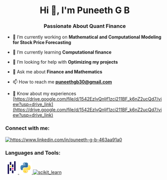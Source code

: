 <h1 align="center">Hi 👋, I'm Puneeth G B</h1>
<h3 align="center">Passionate About Quant Finance</h3>

- 🔭 I’m currently working on **Mathematical and Computational Modeling for Stock Price Forecasting**

- 🌱 I’m currently learning **Computational finance**

- 🤝 I’m looking for help with **Optimizing my projects**

- 💬 Ask me about **Finance and Mathematics**

- 📫 How to reach me **puneethgb30@gmail.com**

- 📄 Know about my experiences [https://drive.google.com/file/d/1542EzIvQnljf1zci211BF_k6nZ2ucQd7/view?usp=drive_link](https://drive.google.com/file/d/1542EzIvQnljf1zci211BF_k6nZ2ucQd7/view?usp=drive_link)

<h3 align="left">Connect with me:</h3>
<p align="left">
<a href="https://linkedin.com/in/https://www.linkedin.com/in/puneeth-g-b-463aa91a0" target="blank"><img align="center" src="https://raw.githubusercontent.com/rahuldkjain/github-profile-readme-generator/master/src/images/icons/Social/linked-in-alt.svg" alt="https://www.linkedin.com/in/puneeth-g-b-463aa91a0" height="30" width="40" /></a>
</p>

<h3 align="left">Languages and Tools:</h3>
<p align="left"> <a href="https://pandas.pydata.org/" target="_blank" rel="noreferrer"> <img src="https://raw.githubusercontent.com/devicons/devicon/2ae2a900d2f041da66e950e4d48052658d850630/icons/pandas/pandas-original.svg" alt="pandas" width="40" height="40"/> </a> <a href="https://www.python.org" target="_blank" rel="noreferrer"> <img src="https://raw.githubusercontent.com/devicons/devicon/master/icons/python/python-original.svg" alt="python" width="40" height="40"/> </a> <a href="https://scikit-learn.org/" target="_blank" rel="noreferrer"> <img src="https://upload.wikimedia.org/wikipedia/commons/0/05/Scikit_learn_logo_small.svg" alt="scikit_learn" width="40" height="40"/> </a> </p>

